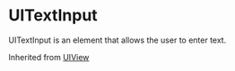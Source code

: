 # UITextInput

UITextInput is an element that allows the user to enter text.

Inherited from [UIView](../UIView)
